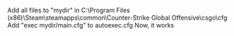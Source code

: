 Add all files to "mydir" in C:\Program Files (x86)\Steam\steamapps\common\Counter-Strike Global Offensive\csgo\cfg
Add "exec mydir/main.cfg" to autoexec.cfg
Now, it works

